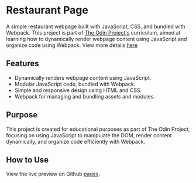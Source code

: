 # Restaurant Page

A simple restaurant webpage built with JavaScript, CSS, and bundled with Webpack. This project is part of [The Odin Project's](https://www.theodinproject.com) curriculum, aimed at learning how to dynamically render webpage content using JavaScript and organize code using Webpack. View more details [here](https://www.theodinproject.com/lessons/node-path-javascript-restaurant-page)

## Features

- Dynamically renders webpage content using JavaScript.
- Modular JavaScript code, bundled with Webpack.
- Simple and responsive design using HTML and CSS.
- Webpack for managing and bundling assets and modules.

## Purpose

This project is created for educational purposes as part of The Odin Project, focusing on using JavaScript to manipulate the DOM, render content dynamically, and organize code efficiently with Webpack.

## How to Use

View the live preview on Github [pages](https://bagas-na.github.io/restaurant-page/).
